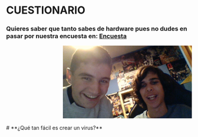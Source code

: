 # **CUESTIONARIO**
### Quieres saber que tanto sabes de hardware pues no dudes en pasar por nuestra encuesta en: [Encuesta](https://jorjesus.tk/cuestionario.html)
<p align="right">
  <img src="WIN_20191029_19_02_14_Pro.jpg" width="350" title="hover text">
</p>
# **¿Qué tan fácil es crear un virus?**
